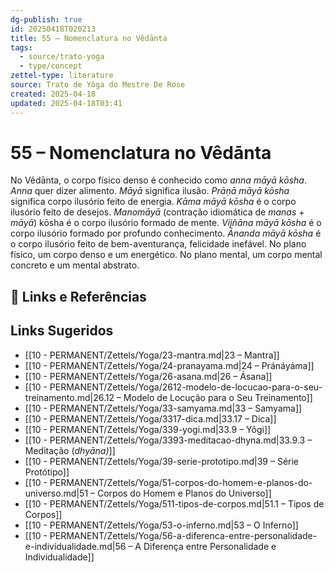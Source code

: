 ```yaml
---
dg-publish: true
id: 20250418T020213
title: 55 – Nomenclatura no Vêdānta
tags:
  - source/trato-yoga
  - type/concept
zettel-type: literature
source: Trato de Yôga do Mestre De Rose
created: 2025-04-18
updated: 2025-04-18T03:41
---
```


# 55 – Nomenclatura no Vêdānta

No Vêdānta, o corpo físico denso é conhecido como *anna māyā kōsha*. *Anna* quer dizer alimento. *Māyā* significa ilusão. *Prāṇā māyā kōsha* significa corpo ilusório feito de energia. *Kāma māyā kōsha* é o corpo ilusório feito de desejos. *Manomāyā* (contração idiomática de *manas* + *māyā*) kōsha é o corpo ilusório formado de mente. *Vijñāna māyā kōsha* é o corpo ilusório formado por profundo conhecimento. *Ānanda māyā kōsha* é o corpo ilusório feito de bem-aventurança, felicidade inefável. No plano físico, um corpo denso e um energético. No plano mental, um corpo mental concreto e um mental abstrato.

## 🔗 Links e Referências

## Links Sugeridos

- [[10 - PERMANENT/Zettels/Yoga/23-mantra.md\|23 – Mantra]]
- [[10 - PERMANENT/Zettels/Yoga/24-pranayama.md\|24 – Pránáyáma]]
- [[10 - PERMANENT/Zettels/Yoga/26-asana.md\|26 – Ásana]]
- [[10 - PERMANENT/Zettels/Yoga/2612-modelo-de-locucao-para-o-seu-treinamento.md\|26.12 – Modelo de Locução para o Seu Treinamento]]
- [[10 - PERMANENT/Zettels/Yoga/33-samyama.md\|33 – Samyama]]
- [[10 - PERMANENT/Zettels/Yoga/3317-dica.md\|33.17 – Dica]]
- [[10 - PERMANENT/Zettels/Yoga/339-yogi.md\|33.9 – Yôgi]]
- [[10 - PERMANENT/Zettels/Yoga/3393-meditacao-dhyna.md\|33.9.3 – Meditação (*dhyāna)*]]
- [[10 - PERMANENT/Zettels/Yoga/39-serie-prototipo.md\|39 – Série Protótipo]]
- [[10 - PERMANENT/Zettels/Yoga/51-corpos-do-homem-e-planos-do-universo.md\|51 – Corpos do Homem e Planos do Universo]]
- [[10 - PERMANENT/Zettels/Yoga/511-tipos-de-corpos.md\|51.1 – Tipos de Corpos]]
- [[10 - PERMANENT/Zettels/Yoga/53-o-inferno.md\|53 – O Inferno]]
- [[10 - PERMANENT/Zettels/Yoga/56-a-diferenca-entre-personalidade-e-individualidade.md\|56 – A Diferença entre Personalidade e Individualidade]]